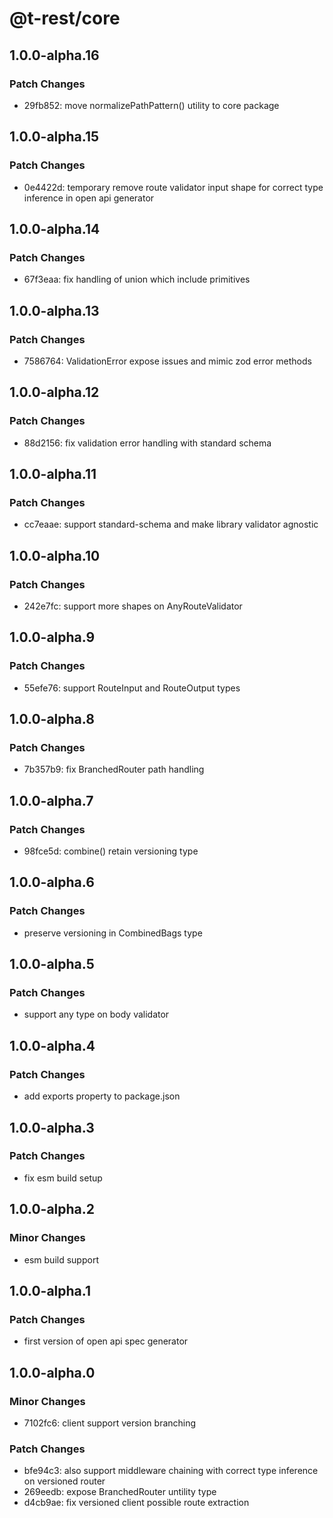 # @t-rest/core

## 1.0.0-alpha.16

### Patch Changes

- 29fb852: move normalizePathPattern() utility to core package

## 1.0.0-alpha.15

### Patch Changes

- 0e4422d: temporary remove route validator input shape for correct type inference in open api generator

## 1.0.0-alpha.14

### Patch Changes

- 67f3eaa: fix handling of union which include primitives

## 1.0.0-alpha.13

### Patch Changes

- 7586764: ValidationError expose issues and mimic zod error methods

## 1.0.0-alpha.12

### Patch Changes

- 88d2156: fix validation error handling with standard schema

## 1.0.0-alpha.11

### Patch Changes

- cc7eaae: support standard-schema and make library validator agnostic

## 1.0.0-alpha.10

### Patch Changes

- 242e7fc: support more shapes on AnyRouteValidator

## 1.0.0-alpha.9

### Patch Changes

- 55efe76: support RouteInput and RouteOutput types

## 1.0.0-alpha.8

### Patch Changes

- 7b357b9: fix BranchedRouter path handling

## 1.0.0-alpha.7

### Patch Changes

- 98fce5d: combine() retain versioning type

## 1.0.0-alpha.6

### Patch Changes

- preserve versioning in CombinedBags type

## 1.0.0-alpha.5

### Patch Changes

- support any type on body validator

## 1.0.0-alpha.4

### Patch Changes

- add exports property to package.json

## 1.0.0-alpha.3

### Patch Changes

- fix esm build setup

## 1.0.0-alpha.2

### Minor Changes

- esm build support

## 1.0.0-alpha.1

### Patch Changes

- first version of open api spec generator

## 1.0.0-alpha.0

### Minor Changes

- 7102fc6: client support version branching

### Patch Changes

- bfe94c3: also support middleware chaining with correct type inference on versioned router
- 269eedb: expose BranchedRouter untility type
- d4cb9ae: fix versioned client possible route extraction
